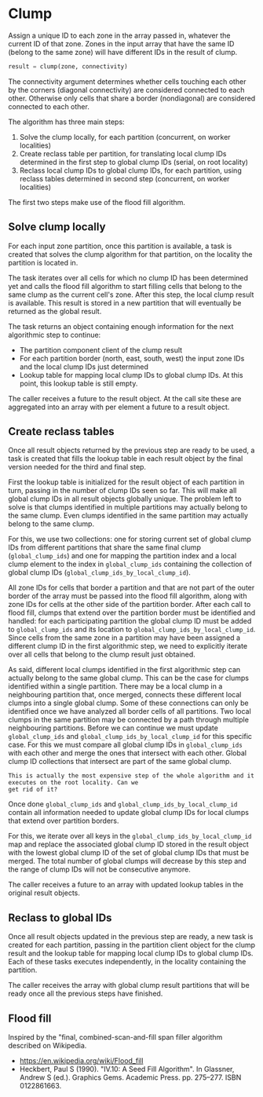 # Clump

Assign a unique ID to each zone in the array passed in, whatever the current ID of that zone. Zones in the
input array that have the same ID (belong to the same zone) will have different IDs in the result of clump.

```python
result = clump(zone, connectivity)
```

The connectivity argument determines whether cells touching each other by the corners (diagonal connectivity)
are considered connected to each other. Otherwise only cells that share a border (nondiagonal) are considered
connected to each other.

The algorithm has three main steps:

1. Solve the clump locally, for each partition (concurrent, on worker localities)
1. Create reclass table per partition, for translating local clump IDs determined in the first step to global
   clump IDs (serial, on root locality)
1. Reclass local clump IDs to global clump IDs, for each partition, using reclass tables determined in second
   step (concurrent, on worker localities)

The first two steps make use of the flood fill algorithm.


## Solve clump locally

For each input zone partition, once this partition is available, a task is created that solves the clump
algorithm for that partition, on the locality the partition is located in.

The task iterates over all cells for which no clump ID has been determined yet and calls the flood fill
algorithm to start filling cells that belong to the same clump as the current cell's zone. After this step,
the local clump result is available. This result is stored in a new partition that will eventually be returned
as the global result.

The task returns an object containing enough information for the next algorithmic step to continue:

- The partition component client of the clump result
- For each partition border (north, east, south, west) the input zone IDs and the local clump IDs just
  determined
- Lookup table for mapping local clump IDs to global clump IDs. At this point, this lookup table is still
  empty.

The caller receives a future to the result object. At the call site these are aggregated into an array with
per element a future to a result object.


## Create reclass tables

Once all result objects returned by the previous step are ready to be used, a task is created that fills the
lookup table in each result object by the final version needed for the third and final step.

First the lookup table is initialized for the result object of each partition in turn, passing in the number
of clump IDs seen so far. This will make all global clump IDs in all result objects globally unique. The
problem left to solve is that clumps identified in multiple partitions may actually belong to the same clump.
Even clumps identified in the same partition may actually belong to the same clump.

For this, we use two collections: one for storing current set of global clump IDs from different partitions
that share the same final clump (`global_clump_ids`) and one for mapping the partition index and a local
clump element to the index in `global_clump_ids` containing the collection of global clump IDs
(`global_clump_ids_by_local_clump_id`).

All zone IDs for cells that border a partition and that are not part of the outer border of the array must be
passed into the flood fill algorithm, along with zone IDs for cells at the other side of the partition border.
After each call to flood fill, clumps that extend over the partition border must be identified and handled:
for each participating partition the global clump ID must be added to `global_clump_ids` and its location to
`global_clump_ids_by_local_clump_id`. Since cells from the same zone in a partition may have been assigned a
different clump ID in the first algorithmic step, we need to explicitly iterate over all cells that belong
to the clump result just obtained.

As said, different local clumps identified in the first algorithmic step can actually belong to the same
global clump. This can be the case for clumps identified within a single partition. There may be a local
clump in a neighbouring partition that, once merged, connects these different local clumps into a single
global clump. Some of these connections can only be identified once we have analyzed all border cells of all
partitions. Two local clumps in the same partition may be connected by a path through multiple neighbouring
partitions. Before we can continue we must update `global_clump_ids` and
`global_clump_ids_by_local_clump_id` for this specific case. For this we must compare all global clump IDs
in `global_clump_ids` with each other and merge the ones that intersect with each other. Global clump ID
collections that intersect are part of the same global clump.

```{note}
This is actually the most expensive step of the whole algorithm and it executes on the root locality. Can we
get rid of it?
```

Once done `global_clump_ids` and `global_clump_ids_by_local_clump_id` contain all information needed to update
global clump IDs for local clumps that extend over partition borders.

For this, we iterate over all keys in the `global_clump_ids_by_local_clump_id` map and replace the associated
global clump ID stored in the result object with the lowest global clump ID of the set of global clump IDs
that must be merged. The total number of global clumps will decrease by this step and the range of clump IDs
will not be consecutive anymore.

The caller receives a future to an array with updated lookup tables in the original result objects.


## Reclass to global IDs

Once all result objects updated in the previous step are ready, a new task is created for each partition,
passing in the partition client object for the clump result and the lookup table for mapping local clump IDs
to global clump IDs. Each of these tasks executes independently, in the locality containing the partition.

The caller receives the array with global clump result partitions that will be ready once all the previous
steps have finished.


## Flood fill

Inspired by the "final, combined-scan-and-fill span filler algorithm described on Wikipedia.

- https://en.wikipedia.org/wiki/Flood_fill
- Heckbert, Paul S (1990). "IV.10: A Seed Fill Algorithm". In
  Glassner, Andrew S (ed.). Graphics Gems. Academic Press. pp. 275–277. ISBN 0122861663.
